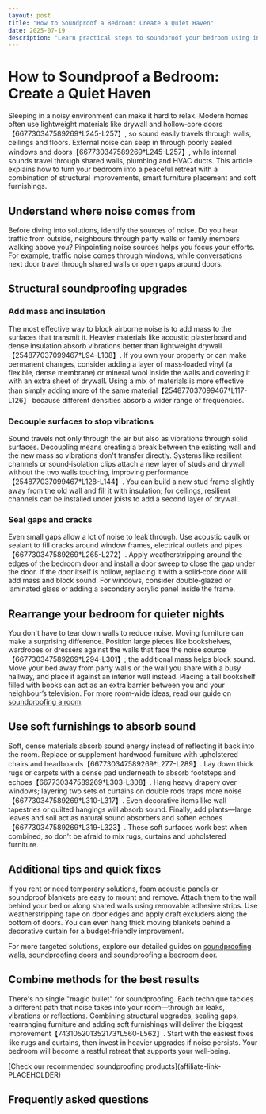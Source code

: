 ```yaml
---
layout: post
title: "How to Soundproof a Bedroom: Create a Quiet Haven"
date: 2025-07-19
description: "Learn practical steps to soundproof your bedroom using insulation, sealing gaps, soft furnishings and smart furniture placement. Enjoy better sleep with a quieter space."
---
```


# How to Soundproof a Bedroom: Create a Quiet Haven

Sleeping in a noisy environment can make it hard to relax. Modern homes often use lightweight materials like drywall and hollow‑core doors【667730347589269†L245-L257】, so sound easily travels through walls, ceilings and floors. External noise can seep in through poorly sealed windows and doors【667730347589269†L245-L257】, while internal sounds travel through shared walls, plumbing and HVAC ducts. This article explains how to turn your bedroom into a peaceful retreat with a combination of structural improvements, smart furniture placement and soft furnishings.

## Understand where noise comes from

Before diving into solutions, identify the sources of noise. Do you hear traffic from outside, neighbours through party walls or family members walking above you? Pinpointing noise sources helps you focus your efforts. For example, traffic noise comes through windows, while conversations next door travel through shared walls or open gaps around doors.

## Structural soundproofing upgrades

### Add mass and insulation

The most effective way to block airborne noise is to add mass to the surfaces that transmit it. Heavier materials like acoustic plasterboard and dense insulation absorb vibrations better than lightweight drywall【254877037099467†L94-L108】. If you own your property or can make permanent changes, consider adding a layer of mass‑loaded vinyl (a flexible, dense membrane) or mineral wool inside the walls and covering it with an extra sheet of drywall. Using a mix of materials is more effective than simply adding more of the same material【254877037099467†L117-L126】 because different densities absorb a wider range of frequencies.

### Decouple surfaces to stop vibrations

Sound travels not only through the air but also as vibrations through solid surfaces. Decoupling means creating a break between the existing wall and the new mass so vibrations don't transfer directly. Systems like resilient channels or sound‑isolation clips attach a new layer of studs and drywall without the two walls touching, improving performance【254877037099467†L128-L144】. You can build a new stud frame slightly away from the old wall and fill it with insulation; for ceilings, resilient channels can be installed under joists to add a second layer of drywall.

### Seal gaps and cracks

Even small gaps allow a lot of noise to leak through. Use acoustic caulk or sealant to fill cracks around window frames, electrical outlets and pipes【667730347589269†L265-L272】. Apply weatherstripping around the edges of the bedroom door and install a door sweep to close the gap under the door. If the door itself is hollow, replacing it with a solid‑core door will add mass and block sound. For windows, consider double‑glazed or laminated glass or adding a secondary acrylic panel inside the frame.

## Rearrange your bedroom for quieter nights

You don't have to tear down walls to reduce noise. Moving furniture can make a surprising difference. Position large pieces like bookshelves, wardrobes or dressers against the walls that face the noise source【667730347589269†L294-L301】; the additional mass helps block sound. Move your bed away from party walls or the wall you share with a busy hallway, and place it against an interior wall instead. Placing a tall bookshelf filled with books can act as an extra barrier between you and your neighbour’s television. For more room‑wide ideas, read our guide on [soundproofing a room](/posts/soundproof-room).

## Use soft furnishings to absorb sound

Soft, dense materials absorb sound energy instead of reflecting it back into the room. Replace or supplement hardwood furniture with upholstered chairs and headboards【667730347589269†L277-L289】. Lay down thick rugs or carpets with a dense pad underneath to absorb footsteps and echoes【667730347589269†L303-L308】. Hang heavy drapery over windows; layering two sets of curtains on double rods traps more noise【667730347589269†L310-L317】. Even decorative items like wall tapestries or quilted hangings will absorb sound. Finally, add plants—large leaves and soil act as natural sound absorbers and soften echoes【667730347589269†L319-L323】. These soft surfaces work best when combined, so don't be afraid to mix rugs, curtains and upholstered furniture.

## Additional tips and quick fixes

If you rent or need temporary solutions, foam acoustic panels or soundproof blankets are easy to mount and remove. Attach them to the wall behind your bed or along shared walls using removable adhesive strips. Use weatherstripping tape on door edges and apply draft excluders along the bottom of doors. You can even hang thick moving blankets behind a decorative curtain for a budget‑friendly improvement.

For more targeted solutions, explore our detailed guides on [soundproofing walls](/posts/soundproof-wall), [soundproofing doors](/posts/soundproof-door) and [soundproofing a bedroom door](/posts/soundproof-bedroom-door).

## Combine methods for the best results

There's no single "magic bullet" for soundproofing. Each technique tackles a different path that noise takes into your room—through air leaks, vibrations or reflections. Combining structural upgrades, sealing gaps, rearranging furniture and adding soft furnishings will deliver the biggest improvement【743105201352173†L560-L562】. Start with the easiest fixes like rugs and curtains, then invest in heavier upgrades if noise persists. Your bedroom will become a restful retreat that supports your well‑being.

<div>
  [Check our recommended soundproofing products](affiliate-link-PLACEHOLDER)
</div>

## Frequently asked questions

<script type="application/ld+json">
{
  "@context": "https://schema.org",
  "@type": "FAQPage",
  "mainEntity": [{
    "@type": "Question",
    "name": "What is the cheapest way to soundproof a bedroom?",
    "acceptedAnswer": {
      "@type": "Answer",
      "text": "Focus on soft furnishings and smart placement. Add thick rugs, hang heavy curtains, rearrange furniture against noisy walls and use inexpensive draft excluders or weatherstripping around doors. These changes absorb sound and reduce noise transfer without major construction."
    }
  }, {
    "@type": "Question",
    "name": "Do foam panels really work in a bedroom?",
    "acceptedAnswer": {
      "@type": "Answer",
      "text": "Foam panels absorb echoes and high‑frequency noise within the room but won't block low‑frequency sounds passing through walls. Use them alongside other techniques—like adding mass and sealing gaps—for a noticeable improvement."
    }
  }, {
    "@type": "Question",
    "name": "Can plants help with soundproofing?",
    "acceptedAnswer": {
      "@type": "Answer",
      "text": "Yes. Large leafy plants and their soil absorb sound waves and reduce echo. Combine plants with rugs and upholstered furniture for a calmer atmosphere."
    }
  }, {
    "@type": "Question",
    "name": "Is it expensive to soundproof a bedroom?",
    "acceptedAnswer": {
      "@type": "Answer",
      "text": "It depends on the level of noise reduction you need. Budget‑friendly fixes like rugs and curtains cost little, while installing mass‑loaded vinyl, extra drywall or solid‑core doors is more expensive. Start small and scale up if necessary."
    }
  }]
}
</script>
